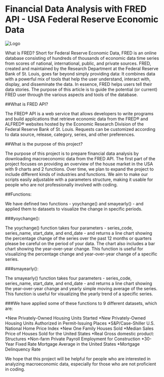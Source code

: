 
# Financial Data Analysis with FRED API - USA Federal Reserve Economic Data

![Logo](https://miro.medium.com/max/727/1*ZTdpdH5Q1HPR5OO7PZIWpA.jpeg)

What is FRED? Short for Federal Reserve Economic Data, FRED is an online database consisting of hundreds of thousands of economic data time series from scores of national, international, public, and private sources. FRED, created and maintained by the Research Department at the Federal Reserve Bank of St. Louis, goes far beyond simply providing data: It combines data with a powerful mix of tools that help the user understand, interact with, display, and disseminate the data. In essence, FRED helps users tell their data stories. The purpose of this article is to guide the potential (or current) FRED user through the various aspects and tools of the database.

##What is FRED API? 

The FRED® API is a web service that allows developers to write programs and build applications that retrieve economic data from the FRED® and ALFRED® websites hosted by the Economic Research Division of the Federal Reserve Bank of St. Louis. Requests can be customized according to data source, release, category, series, and other preferences.

##What is the purpose of this project?

The purpose of this project is to prepare financial data analysis by downloading macroeconomic data from the FRED API. The first part of the project focuses on providing an overview of the house market in the USA with 9 charts and 2 functions. Over time, we plan to expand the project to include different kinds of industries and functions. We aim to make our scripts easily adjustable with a parameters structure, making it usable for people who are not professionally involved with coding.

##Functions:

We have defined two functions - yoychange() and smayearly() - and applied them to datasets to visualize the change in specific periods.

###yoychange():

The yoychange() function takes four parameters - series_code, series_name, start_date, and end_date - and returns a line chart showing the percentage change of the series over the past 12 months or quarters please be careful on the period of your data. The chart also includes a bar chart showing the year-over-year change. This function is useful for visualizing the percentage change and year-over-year change of a specific series.

###smayearly():

The smayearly() function takes four parameters - series_code, series_name, start_date, and end_date - and returns a line chart showing the year-over-year change and yearly simple moving average of the series. This function is useful for visualizing the yearly trend of a specific series.


###We have applied some of these functions to 9 different datasets, which are:

*New Privately-Owned Housing Units Started
*New Privately-Owned Housing Units Authorized in Permit-Issuing Places
*S&P/Case-Shiller U.S. National Home Price Index
*New One Family Houses Sold
*Median Sales Price of Houses Sold for the United States
*Real Gross domestic product: Structures
*Non-farm Private Payroll Employment for Construction
*30-Year Fixed Rate Mortgage Average in the United States
*Mortgage Delinquency Rate

We hope that this project will be helpful for people who are interested in analyzing macroeconomic data, especially for those who are not proficient in coding.









    

